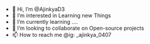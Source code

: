- 👋 Hi, I’m @AjinkyaD3
- 👀 I’m interested in Learning new Things 
- 🌱 I’m currently learning ....
- 💞️ I’m looking to collaborate on Open-source projects
- 📫 How to reach me @ig: _ajinkya_0407

<!---
AjinkyaD3/AjinkyaD3 is a ✨ special ✨ repository because its `README.md` (this file) appears on your GitHub profile.
You can click the Preview link to take a look at your changes.
--->
